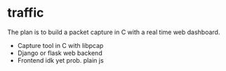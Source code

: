 # traffic 

The plan is to build a packet capture in C with a real time web dashboard.

- Capture tool in C with libpcap
- Django or flask web backend
- Frontend idk yet prob. plain js

